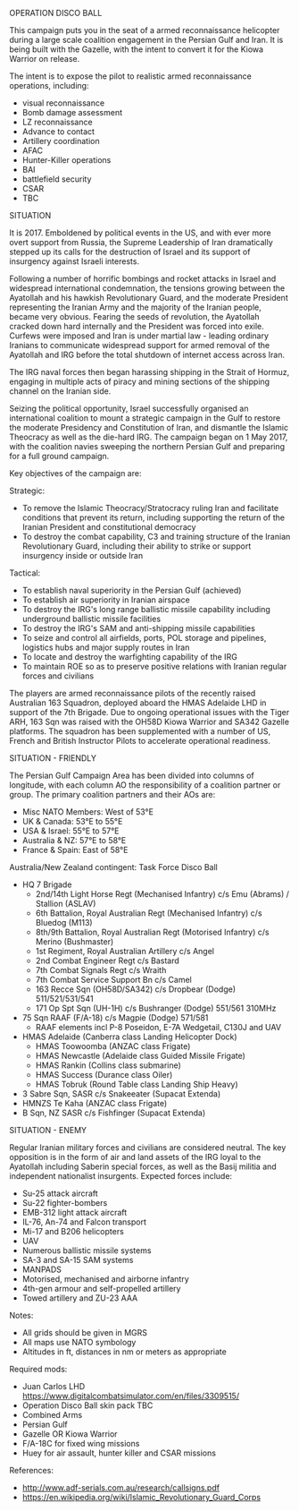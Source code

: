 OPERATION DISCO BALL

This campaign puts you in the seat of a armed reconnaissance helicopter during a large scale coalition engagement in the Persian Gulf and Iran. It is being built with the Gazelle, with the intent to convert it for the Kiowa Warrior on release.

The intent is to expose the pilot to realistic armed reconnaissance operations, including:

* visual reconnaissance
* Bomb damage assessment
* LZ reconnaissance
* Advance to contact
* Artillery coordination
* AFAC
* Hunter-Killer operations
* BAI
* battlefield security
* CSAR
* TBC

SITUATION

It is 2017. Emboldened by political events in the US, and with ever more overt support from Russia, the Supreme Leadership of Iran dramatically stepped up its calls for the destruction of Israel and its support of insurgency against Israeli interests.

Following a number of horrific bombings and rocket attacks in Israel and widespread international condemnation, the tensions growing between the Ayatollah and his hawkish Revolutionary Guard, and the moderate President representing the Iranian Army and the majority of the Iranian people, became very obvious. Fearing the seeds of revolution, the Ayatollah cracked down hard internally and the President was forced into exile. Curfews were imposed and Iran is under martial law - leading ordinary Iranians to communicate widespread support for armed removal of the Ayatollah and IRG before the total shutdown of internet access across Iran.

The IRG naval forces then began harassing shipping in the Strait of Hormuz, engaging in multiple acts of piracy and mining sections of the shipping channel on the Iranian side.

Seizing the political opportunity, Israel successfully organised an international coalition to mount a strategic campaign in the Gulf to restore the moderate Presidency and Constitution of Iran, and dismantle the Islamic Theocracy as well as the die-hard IRG. The campaign began on 1 May 2017, with the coalition navies sweeping the northern Persian Gulf and preparing for a full ground campaign.

Key objectives of the campaign are:

Strategic:
* To remove the Islamic Theocracy/Stratocracy ruling Iran and facilitate conditions that prevent its return, including supporting the return of the Iranian President and constitutional democracy
* To destroy the combat capability, C3 and training structure of the Iranian Revolutionary Guard, including their ability to strike or support insurgency inside or outside Iran

Tactical:
* To establish naval superiority in the Persian Gulf (achieved)
* To establish air superiority in Iranian airspace
* To destroy the IRG's long range ballistic missile capability including underground ballistic missile facilities
* To destroy the IRG's SAM and anti-shipping missile capabilities
* To seize and control all airfields, ports, POL storage and pipelines, logistics hubs and major supply routes in Iran
* To locate and destroy the warfighting capability of the IRG
* To maintain ROE so as to preserve positive relations with Iranian regular forces and civilians

The players are armed reconnaissance pilots of the recently raised Australian 163 Squadron, deployed aboard the HMAS Adelaide LHD in support of the 7th Brigade. Due to ongoing operational issues with the Tiger ARH, 163 Sqn was raised with the OH58D Kiowa Warrior and SA342 Gazelle platforms. The squadron has been supplemented with a number of US, French and British Instructor Pilots to accelerate operational readiness.

SITUATION - FRIENDLY

The Persian Gulf Campaign Area has been divided into columns of longitude, with each column AO the responsibility of a coalition partner or group. The primary coalition partners and their AOs are:

* Misc NATO Members: West of 53°E
* UK & Canada: 53°E to 55°E
* USA & Israel: 55°E to 57°E
* Australia & NZ: 57°E to 58°E
* France & Spain: East of 58°E

Australia/New Zealand contingent: Task Force Disco Ball

* HQ 7 Brigade
  * 2nd/14th Light Horse Regt (Mechanised Infantry) c/s Emu (Abrams) / Stallion (ASLAV)
  * 6th Battalion, Royal Australian Regt (Mechanised Infantry) c/s Bluedog (M113)
  * 8th/9th Battalion, Royal Australian Regt (Motorised Infantry) c/s Merino (Bushmaster)
  * 1st Regiment, Royal Australian Artillery c/s Angel
  * 2nd Combat Engineer Regt c/s Bastard
  * 7th Combat Signals Regt c/s Wraith
  * 7th Combat Service Support Bn c/s Camel
  * 163 Recce Sqn (OH58D/SA342) c/s Dropbear (Dodge) 511/521/531/541
  * 171 Op Spt Sqn (UH-1H) c/s Bushranger (Dodge) 551/561 310MHz
* 75 Sqn RAAF (F/A-18) c/s Magpie (Dodge) 571/581
  * RAAF elements incl P-8 Poseidon, E-7A Wedgetail, C130J and UAV
* HMAS Adelaide (Canberra class Landing Helicopter Dock)
  * HMAS Toowoomba (ANZAC class Frigate)
  * HMAS Newcastle (Adelaide class Guided Missile Frigate)
  * HMAS Rankin (Collins class submarine)
  * HMAS Success (Durance class Oiler)
  * HMAS Tobruk (Round Table class Landing Ship Heavy)
* 3 Sabre Sqn, SASR c/s Snakeeater (Supacat Extenda)
* HMNZS Te Kaha (ANZAC class Frigate)
* B Sqn, NZ SASR c/s Fishfinger (Supacat Extenda)

SITUATION - ENEMY

Regular Iranian military forces and civilians are considered neutral. The key opposition is in the form of air and land assets of the IRG loyal to the Ayatollah including Saberin special forces, as well as the Basij militia and independent nationalist insurgents. Expected forces include:

* Su-25 attack aircraft
* Su-22 fighter-bombers
* EMB-312 light attack aircraft
* IL-76, An-74 and Falcon transport
* Mi-17 and B206 helicopters
* UAV
* Numerous ballistic missile systems
* SA-3 and SA-15 SAM systems
* MANPADS
* Motorised, mechanised and airborne infantry
* 4th-gen armour and self-propelled artillery
* Towed artillery and ZU-23 AAA

Notes:

* All grids should be given in MGRS
* All maps use NATO symbology
* Altitudes in ft, distances in nm or meters as appropriate

Required mods:
* Juan Carlos LHD https://www.digitalcombatsimulator.com/en/files/3309515/
* Operation Disco Ball skin pack TBC
* Combined Arms
* Persian Gulf
* Gazelle OR Kiowa Warrior
* F/A-18C for fixed wing missions
* Huey for air assault, hunter killer and CSAR missions

References:

* http://www.adf-serials.com.au/research/callsigns.pdf
* https://en.wikipedia.org/wiki/Islamic_Revolutionary_Guard_Corps
